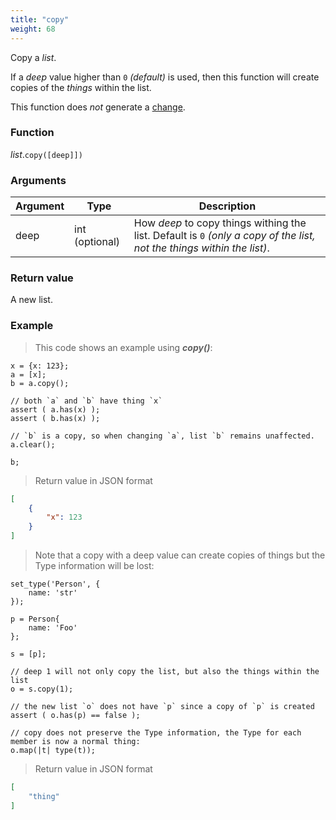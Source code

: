 ```yaml
---
title: "copy"
weight: 68
---
```


Copy a *list*.

If a *deep* value higher than `0` *(default)* is used, then this function will create copies of the *things* within the list.

This function does *not* generate a [change](../../../overview/changes).

### Function

*list*.`copy([deep]])`

### Arguments

Argument | Type | Description
-------- | ---- | -----------
deep | int (optional) | How *deep* to copy things withing the list. Default is `0` *(only a copy of the list, not the things within the list)*.

### Return value

A new list.

### Example

> This code shows an example using ***copy()***:

```thingsdb,json_response
x = {x: 123};
a = [x];
b = a.copy();

// both `a` and `b` have thing `x`
assert ( a.has(x) );
assert ( b.has(x) );

// `b` is a copy, so when changing `a`, list `b` remains unaffected.
a.clear();

b;
```

> Return value in JSON format

```json
[
    {
        "x": 123
    }
]
```

> Note that a copy with a deep value can create copies of things but the Type information will be lost:

```thingsdb,json_response
set_type('Person', {
    name: 'str'
});

p = Person{
    name: 'Foo'
};

s = [p];

// deep 1 will not only copy the list, but also the things within the list
o = s.copy(1);

// the new list `o` does not have `p` since a copy of `p` is created
assert ( o.has(p) == false );

// copy does not preserve the Type information, the Type for each member is now a normal thing:
o.map(|t| type(t));
```

> Return value in JSON format

```json
[
    "thing"
]
```

